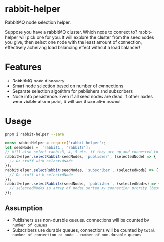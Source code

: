 # rabbit-helper
RabbitMQ node selection helper.

Suppose you have a rabbitMQ cluster. Which node to connect to? rabbit-helper will pick one for you. It will explore the cluster from the seed nodes you give, then select one node with the least amount of connection, effectively acheiving load balancing effect without a load balancer!

# Features
* RabbitMQ node discovery
* Smart node selection based on number of connections
* Separate selection algorithm for publishers and subscribers
* Node info persistence. Even if all seed nodes are dead, if other nodes were visible at one point, it will use those alive nodes!

# Usage
```bash
pnpm i rabbit-helper --save
```

```js
const rabbitHelper = require('rabbit-helper');
let seedNodes = ['rabbit1', 'rabbit2'];
// Will also select rabbit3, 4, 5 etc. if they are up and connected to the cluster at the time
rabbitHelper.selectRabbit(seedNodes, 'publisher', (selectedNode) => {
  // Do stuff with selectedNode
});
rabbitHelper.selectRabbit(seedNodes, 'subscriber', (selectedNode) => {
  // Do stuff with selectedNode
});
rabbitHelper.selectRabbits(seedNodes, 'publisher', (selectedNodes) => {
  // selectedNodes is array of nodes sorted by connection prority (best one first)
});
```

## Assumption
* Publishers use non-durable queues, connections will be counted by `number of queues`
* Subscribers use durable queues, connections will be counted by `total number of connection on node - number of non-durable queues`
